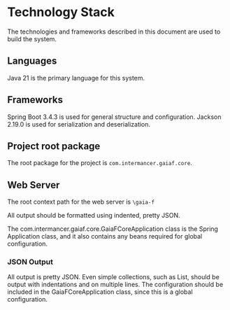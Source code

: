 # Technology Stack

The technologies and frameworks described in this document are used to build the system.

## Languages

Java 21 is the primary language for this system.

## Frameworks

Spring Boot 3.4.3 is used for general structure and configuration.
Jackson 2.19.0 is used for serialization and deserialization.

## Project root package

The root package for the project is `com.intermancer.gaiaf.core`.

## Web Server

The root context path for the web server is `\gaia-f`

All output should be formatted using indented, pretty JSON. 

The com.intermancer.gaiaf.core.GaiaFCoreApplication class is the Spring Application class, and it also contains any beans required for global configuration.

### JSON Output

All output is pretty JSON.  Even simple collections, such as List<String>, should be output with indentations and on multiple lines.  The configuration should be included in the GaiaFCoreApplication class, since this is a global configuration.